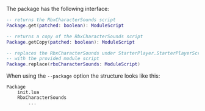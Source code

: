 The package has the following interface:

```Lua
-- returns the RbxCharacterSounds script
Package.get(patched: boolean): ModuleScript

-- returns a copy of the RbxCharacterSounds script
Package.getCopy(patched: boolean): ModuleScript

-- replaces the RbxCharacterSounds under StarterPlayer.StarterPlayerScripts 
-- with the provided module script
Package.replace(rbxCharacterSounds: ModuleScript)
```

When using the `--package` option the structure looks like this:

```
Package
	init.lua
	RbxCharacterSounds
		...
```